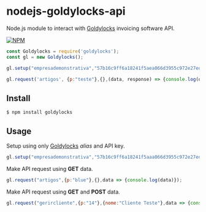 # nodejs-goldylocks-api
Node.js module to interact with [Goldylocks](https://www.goldylocks.pt) invoicing software API.

[![NPM](https://nodei.co/npm/goldylocks.png)](https://nodei.co/npm/goldylocks/)

```js
const Goldylocks = require('goldylocks');
const gl = new Goldylocks();

gl.setup("empresademonstrativa","57b16c9ff6a18241f5aea066d3955c972e27ed48");

gl.request('artigos', {p:"teste"},{},(data, response) => {console.log(data)});
```


Install
-------

```
$ npm install goldylocks
```

Usage
-----
Setup using only [Goldylocks](https://www.goldylocks.pt) *alias* and API key.
```js
gl.setup("empresademonstrativa","57b16c9ff6a18241f5aaa066d3955c972e27ed48");
```

Make API request using **GET** data.
```js
gl.request("artigos",{p:"blue"},{},data => {console.log(data)});
```

Make API request using **GET** and **POST** data.
```js
gl.request("gerircliente",{p:"14"},{nome:"Cliente Teste"},data => {console.log(data)});
```